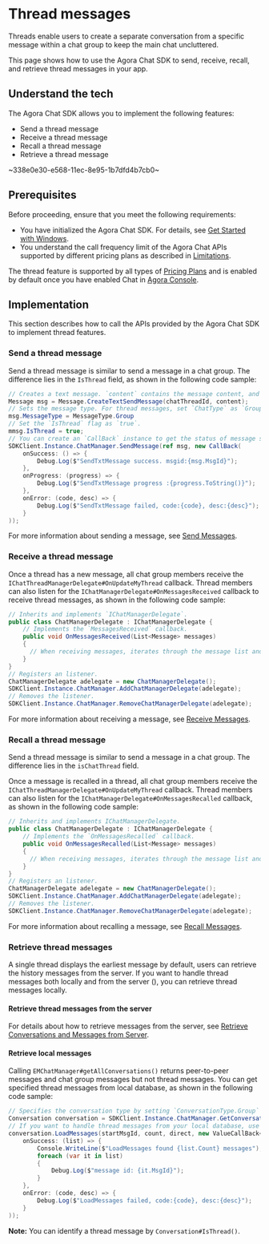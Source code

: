 # Thread messages

Threads enable users to create a separate conversation from a specific message within a chat group to keep the main chat uncluttered.

This page shows how to use the Agora Chat SDK to send, receive, recall, and retrieve thread messages in your app.


## Understand the tech

The Agora Chat SDK allows you to implement the following features:

- Send a thread message
- Receive a thread message
- Recall a thread message
- Retrieve a thread message

~338e0e30-e568-11ec-8e95-1b7dfd4b7cb0~

## Prerequisites

Before proceeding, ensure that you meet the following requirements:

- You have initialized the Agora Chat SDK. For details, see [Get Started with Windows](./agora_chat_get_started_windows).
- You understand the call frequency limit of the Agora Chat APIs supported by different pricing plans as described in [Limitations](./agora_chat_limitation).

<div class="alert info">The thread feature is supported by all types of <a href="https://docs.agora.io/en/agora-chat/agora_chat_plan">Pricing Plans</a> and is enabled by default once you have enabled Chat in <a href="https://console.agora.io/">Agora Console</a>.</div>


## Implementation

This section describes how to call the APIs provided by the Agora Chat SDK to implement thread features.


### Send a thread message

Send a thread message is similar to send a message in a chat group. The difference lies in the `IsThread` field, as shown in the following code sample:

```c#
// Creates a text message. `content` contains the message content, and `chatThreadId` contains the thread ID. 
Message msg = Message.CreateTextSendMessage(chatThreadId, content);
// Sets the message type. For thread messages, set `ChatType` as `GroupChat`.
msg.MessageType = MessageType.Group
// Set the `IsThread` flag as `true`.
mmsg.IsThread = true;
// You can create an `CallBack` instance to get the status of message sending. You can update the message status in the callback, such as the information to display when users failed to send a message.
SDKClient.Instance.ChatManager.SendMessage(ref msg, new CallBack(
    onSuccess: () => {
        Debug.Log($"SendTxtMessage success. msgid:{msg.MsgId}");
    },
    onProgress: (progress) => {
        Debug.Log($"SendTxtMessage progress :{progress.ToString()}");
    },
    onError: (code, desc) => {
        Debug.Log($"SendTxtMessage failed, code:{code}, desc:{desc}");
    }
));
```

For more information about sending a message, see [Send Messages](./agora_chat_send_receive_message_windows#send-a-text-message).


### Receive a thread message

Once a thread has a new message, all chat group members receive the `IChatThreadManagerDelegate#OnUpdateMyThread` callback. Thread members can also listen for the `IChatManagerDelegate#OnMessagesReceived` callback to receive thread messages, as shown in the following code sample:

```c#
// Inherits and implements `IChatManagerDelegate`.
public class ChatManagerDelegate : IChatManagerDelegate {
    // Implements the `MessagesReceived` callback.
    public void OnMessagesReceived(List<Message> messages)
    {
      // When receiving messages, iterates through the message list and parses and displays the message.
    }
}
// Registers an listener.
ChatManagerDelegate adelegate = new ChatManagerDelegate();
SDKClient.Instance.ChatManager.AddChatManagerDelegate(adelegate);
// Removes the listener.
SDKClient.Instance.ChatManager.RemoveChatManagerDelegate(adelegate);
```

For more information about receiving a message, see [Receive Messages](./agora_chat_send_receive_message_windows#receive-a-message).


### Recall a thread message

Send a thread message is similar to send a message in a chat group. The difference lies in the `isChatThread` field.

Once a message is recalled in a thread, all chat group members receive the `IChatThreadManagerDelegate#OnUpdateMyThread` callback. Thread members can also listen for the `IChatManagerDelegate#OnMessagesRecalled` callback, as shown in the following code sample:

```c#
// Inherits and implements IChatManagerDelegate.
public class ChatManagerDelegate : IChatManagerDelegate {
    // Implements the `OnMessagesRecalled` callback.
    public void OnMessagesRecalled(List<Message> messages)
    {
      // When receiving messages, iterates through the message list and parses and displays the message.
    }
}
// Registers an listener.
ChatManagerDelegate adelegate = new ChatManagerDelegate();
SDKClient.Instance.ChatManager.AddChatManagerDelegate(adelegate);
// Removes the listener.
SDKClient.Instance.ChatManager.RemoveChatManagerDelegate(adelegate);
```

For more information about recalling a message, see [Recall Messages](./agora_chat_send_receive_message_windows#recall-a-message).


### Retrieve thread messages

A single thread displays the earliest message by default, users can retrieve the history messages from the server. If you want to handle thread messages both locally and from the server (), you can retrieve thread messages locally.


#### Retrieve thread messages from the server

For details about how to retrieve messages from the server, see [Retrieve Conversations and Messages from Server](./agora_chat_retrieve_message_windows#retrieve-historical-messages-of-the-specified-conversation).

#### Retrieve local messages

Calling `EMChatManager#getAllConversations()` returns peer-to-peer messages and chat group messages but not thread messages. You can get specified thread messages from local database, as shown in the following code sample:

```c#
// Specifies the conversation type by setting `ConversationType.Group` and setting `isChatThread` as `true`.
Conversation conversation = SDKClient.Instance.ChatManager.GetConversation(chatThreadId, EMConversationType.GroupChat, createIfNotExists, isChatThread);
// If you want to handle thread messages from your local database, use the following methods to retrieve the messages. The SDK automatically saves these messages.
conversation.LoadMessages(startMsgId, count, direct, new ValueCallBack<List<Message>>(
    onSuccess: (list) => {
        Console.WriteLine($"LoadMessages found {list.Count} messages");
        foreach (var it in list)
        {
            Debug.Log($"message id: {it.MsgId}");
        }
    },
    onError: (code, desc) => {
        Debug.Log($"LoadMessages failed, code:{code}, desc:{desc}");
    }
));
```

**Note:**
You can identify a thread message by `Conversation#IsThread()`.